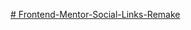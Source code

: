[# Frontend-Mentor-Social-Links-Remake](https://ganitio.github.io/Frontend-Mentor-Social-Links-Remake/)
